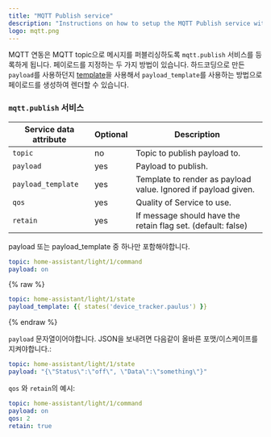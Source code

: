 ```yaml
---
title: "MQTT Publish service"
description: "Instructions on how to setup the MQTT Publish service within Home Assistant."
logo: mqtt.png
---
```


MQTT 연동은 MQTT topic으로 메시지를 퍼블리싱하도록 `mqtt.publish` 서비스를 등록하게 됩니다. 페이로드를 지정하는 두 가지 방법이 있습니다. 하드코딩으로 만든 `payload`를 사용하던지 [template](/topics/templating/)을 사용해서 `payload_template`를 사용하는 방법으로 페이로드를 생성하여 렌더할 수 있습니다. 

### `mqtt.publish` 서비스

| Service data attribute | Optional | Description |
| ---------------------- | -------- | ----------- |
| `topic` | no | Topic to publish payload to.
| `payload` | yes | Payload to publish.
| `payload_template` | yes | Template to render as payload value. Ignored if payload given.
| `qos` | yes | Quality of Service to use.
| `retain` | yes | If message should have the retain flag set. (default: false)

<div class='note'>
payload 또는 payload_template 중 하나만 포함해야합니다.
</div>

```yaml
topic: home-assistant/light/1/command
payload: on
```

{% raw %}
```yaml
topic: home-assistant/light/1/state
payload_template: {{ states('device_tracker.paulus') }}
```
{% endraw %}

`payload` 문자열이어야합니다. JSON을 보내려면 다음같이 올바른 포맷/이스케이프를 지켜야합니다.:

```yaml
topic: home-assistant/light/1/state
payload: "{\"Status\":\"off\", \"Data\":\"something\"}"
``` 

`qos` 와 `retain`의 예시:

```yaml
topic: home-assistant/light/1/command
payload: on
qos: 2
retain: true
```
